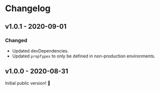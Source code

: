 # Changelog

## v1.0.1 - 2020-09-01

### Changed

- Updated devDependencies.
- Updated `propTypes` to only be defined in non-production environments.

## v1.0.0 - 2020-08-31

Initial public version! :tada:
